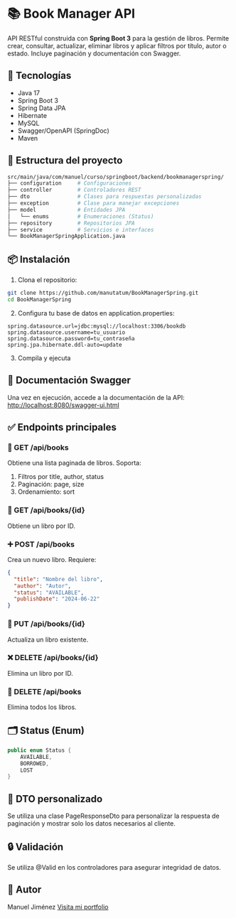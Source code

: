 # 📚 Book Manager API

API RESTful construida con **Spring Boot 3** para la gestión de libros. Permite crear, consultar, actualizar, eliminar libros y aplicar filtros por título, autor o estado. Incluye paginación y documentación con Swagger.

## 🚀 Tecnologías

- Java 17
- Spring Boot 3
- Spring Data JPA
- Hibernate
- MySQL
- Swagger/OpenAPI (SpringDoc)
- Maven

## 🧱 Estructura del proyecto

```bash
src/main/java/com/manuel/curso/springboot/backend/bookmanagerspring/
├── configuration     # Configuraciones
├── controller        # Controladores REST
├── dto               # Clases para respuestas personalizadas
├── exception         # Clase para manejar excepciones
├── model             # Entidades JPA
│   └── enums         # Enumeraciones (Status)
├── repository        # Repositorios JPA
├── service           # Servicios e interfaces
└── BookManagerSpringApplication.java
```

## 📦 Instalación

1. Clona el repositorio:
```bash
git clone https://github.com/manutatum/BookManagerSpring.git
cd BookManagerSpring
```
2. Configura tu base de datos en application.properties:
```properties
spring.datasource.url=jdbc:mysql://localhost:3306/bookdb
spring.datasource.username=tu_usuario
spring.datasource.password=tu_contraseña
spring.jpa.hibernate.ddl-auto=update
```
3. Compila y ejecuta

## 📖 Documentación Swagger
Una vez en ejecución, accede a la documentación de la API:
[http://localhost:8080/swagger-ui.html](http://localhost:8080/swagger-ui.html)

## ✅ Endpoints principales

### 📄 GET /api/books

Obtiene una lista paginada de libros. Soporta:
1. Filtros por title, author, status
2. Paginación: page, size
3. Ordenamiento: sort

### 📄 GET /api/books/{id}

Obtiene un libro por ID.

### ➕ POST /api/books

Crea un nuevo libro. Requiere:
```json
{
  "title": "Nombre del libro",
  "author": "Autor",
  "status": "AVAILABLE",
  "publishDate": "2024-06-22"
}
```

### 📝 PUT /api/books/{id}

Actualiza un libro existente.

### ❌ DELETE /api/books/{id}

Elimina un libro por ID.

### 🧹 DELETE /api/books

Elimina todos los libros.

## 🗂 Status (Enum)

```java
public enum Status {
    AVAILABLE,
    BORROWED,
    LOST
}
```

## 📘 DTO personalizado

Se utiliza una clase PageResponseDto<T> para personalizar la respuesta de paginación y mostrar solo los datos necesarios al cliente.

## 🔒 Validación

Se utiliza @Valid en los controladores para asegurar integridad de datos.

## 👤 Autor
Manuel Jiménez
[Visita mi portfolio](https://manueljimenez.es)
